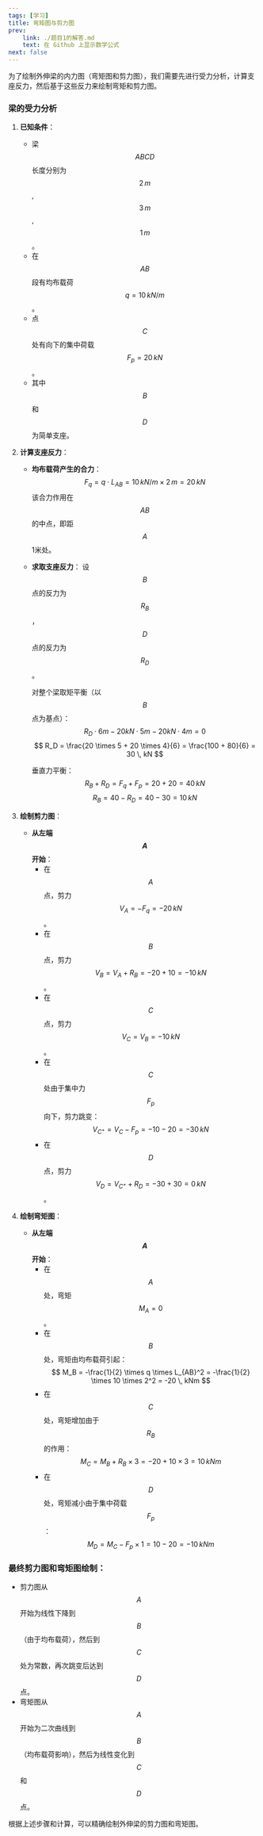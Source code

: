 ```yaml
---
tags: [学习]
title: 弯矩图与剪力图
prev:
    link: ./题目1的解答.md
    text: 在 Github 上显示数学公式
next: false
---
```


为了绘制外伸梁的内力图（弯矩图和剪力图），我们需要先进行受力分析，计算支座反力，然后基于这些反力来绘制弯矩和剪力图。

### 梁的受力分析

1. **已知条件**：
   - 梁 $$ABCD$$ 长度分别为 $$2 \, m$$, $$3 \, m$$, $$1 \, m$$ 。
   - 在 $$AB$$ 段有均布载荷 $$q = 10 \, kN/m$$ 。
   - 点 $$C$$ 处有向下的集中荷载 $$F_p = 20 \, kN$$ 。
   - 其中 $$B$$ 和 $$D$$ 为简单支座。

2. **计算支座反力**：

   - **均布载荷产生的合力**：
     $$
     F_q = q \cdot L_{AB} = 10 \, kN/m \times 2 \, m = 20 \, kN
     $$
     该合力作用在 $$AB$$ 的中点，即距 $$A$$ 1米处。

   - **求取支座反力**：
     设 $$B$$ 点的反力为 $$R_B$$，$$D$$ 点的反力为 $$R_D$$。

     对整个梁取矩平衡（以 $$B$$ 点为基点）：
     $$
     R_D \cdot 6m - 20kN \cdot 5m - 20kN \cdot 4m = 0
     $$
     $$
     R_D = \frac{20 \times 5 + 20 \times 4}{6} = \frac{100 + 80}{6} = 30 \, kN
     $$

     垂直力平衡：
     $$
     R_B + R_D = F_q + F_p = 20 + 20 = 40 \, kN
     $$
     $$
     R_B = 40 - R_D = 40 - 30 = 10 \, kN
     $$

3. **绘制剪力图**：

   - **从左端 $$A$$ 开始**：
     - 在 $$A$$ 点，剪力 $$V_A = -F_q = -20 \, kN$$。
     - 在 $$B$$ 点，剪力 $$V_B = V_A + R_B = -20 + 10 = -10 \, kN$$。
     - 在 $$C$$ 点，剪力 $$V_C = V_B = -10 \, kN$$。
     - 在 $$C$$ 处由于集中力 $$F_p$$ 向下，剪力跳变：
       $$
       V_{C^+} = V_C - F_p = -10 - 20 = -30 \, kN
       $$
     - 在 $$D$$ 点，剪力 $$V_D = V_{C^+} + R_D = -30 + 30 = 0 \, kN$$。

4. **绘制弯矩图**：

   - **从左端 $$A$$ 开始**：
     - 在 $$A$$ 处，弯矩 $$M_A = 0$$。
     - 在 $$B$$ 处，弯矩由均布载荷引起：
       $$
       M_B = -\frac{1}{2} \times q \times L_{AB}^2 = -\frac{1}{2} \times 10 \times 2^2 = -20 \, kNm
       $$
     - 在 $$C$$ 处，弯矩增加由于 $$R_B$$ 的作用：
       $$
       M_C = M_B + R_B \times 3 = -20 + 10 \times 3 = 10 \, kNm
       $$
     - 在 $$D$$ 处，弯矩减小由于集中荷载 $$F_p$$：
       $$
       M_D = M_C - F_p \times 1 = 10 - 20 = -10 \, kNm
       $$

### 最终剪力图和弯矩图绘制：

- 剪力图从 $$A$$ 开始为线性下降到 $$B$$（由于均布载荷），然后到 $$C$$ 处为常数，再次跳变后达到 $$D$$ 点。
- 弯矩图从 $$A$$ 开始为二次曲线到 $$B$$（均布载荷影响），然后为线性变化到 $$C$$ 和 $$D$$ 点。

根据上述步骤和计算，可以精确绘制外伸梁的剪力图和弯矩图。
